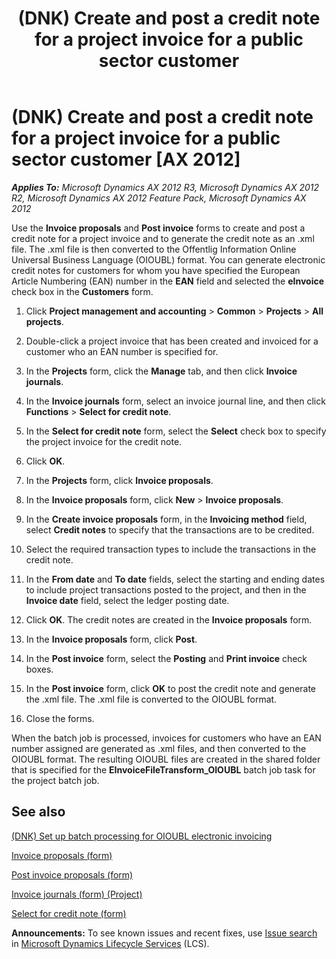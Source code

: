 ﻿---
title: (DNK) Create and post a credit note for a project invoice for a public sector customer
TOCTitle: (DNK) Create and post a credit note for a project invoice for a public sector customer
ms:assetid: e3c59ed3-565e-4980-a4c1-773ca3fbde59
ms:mtpsurl: https://technet.microsoft.com/en-us/library/Hh227429(v=AX.60)
ms:contentKeyID: 36059726
ms.date: 04/18/2014
mtps_version: v=AX.60
f1_keywords:
- electronic invoicing
- OIOUBL
- project invoice
- credit note
---

# (DNK) Create and post a credit note for a project invoice for a public sector customer [AX 2012]


_**Applies To:** Microsoft Dynamics AX 2012 R3, Microsoft Dynamics AX 2012 R2, Microsoft Dynamics AX 2012 Feature Pack, Microsoft Dynamics AX 2012_

Use the **Invoice proposals** and **Post invoice** forms to create and post a credit note for a project invoice and to generate the credit note as an .xml file. The .xml file is then converted to the Offentlig Information Online Universal Business Language (OIOUBL) format. You can generate electronic credit notes for customers for whom you have specified the European Article Numbering (EAN) number in the **EAN** field and selected the **eInvoice** check box in the **Customers** form.

1.  Click **Project management and accounting** \> **Common** \> **Projects** \> **All projects**.

2.  Double-click a project invoice that has been created and invoiced for a customer who an EAN number is specified for.

3.  In the **Projects** form, click the **Manage** tab, and then click **Invoice journals**.

4.  In the **Invoice journals** form, select an invoice journal line, and then click **Functions** \> **Select for credit note**.

5.  In the **Select for credit note** form, select the **Select** check box to specify the project invoice for the credit note.

6.  Click **OK**.

7.  In the **Projects** form, click **Invoice proposals**.

8.  In the **Invoice proposals** form, click **New** \> **Invoice proposals**.

9.  In the **Create invoice proposals** form, in the **Invoicing method** field, select **Credit notes** to specify that the transactions are to be credited.

10. Select the required transaction types to include the transactions in the credit note.

11. In the **From date** and **To date** fields, select the starting and ending dates to include project transactions posted to the project, and then in the **Invoice date** field, select the ledger posting date.

12. Click **OK**. The credit notes are created in the **Invoice proposals** form.

13. In the **Invoice proposals** form, click **Post**.

14. In the **Post invoice** form, select the **Posting** and **Print invoice** check boxes.

15. In the **Post invoice** form, click **OK** to post the credit note and generate the .xml file. The .xml file is converted to the OIOUBL format.

16. Close the forms.

When the batch job is processed, invoices for customers who have an EAN number assigned are generated as .xml files, and then converted to the OIOUBL format. The resulting OIOUBL files are created in the shared folder that is specified for the **EInvoiceFileTransform\_OIOUBL** batch job task for the project batch job.

## See also

[(DNK) Set up batch processing for OIOUBL electronic invoicing](dnk-set-up-batch-processing-for-oioubl-electronic-invoicing.md)

[Invoice proposals (form)](https://technet.microsoft.com/en-us/library/aa615408\(v=ax.60\))

[Post invoice proposals (form)](https://technet.microsoft.com/en-us/library/aa620017\(v=ax.60\))

[Invoice journals (form) (Project)](https://technet.microsoft.com/en-us/library/aa618187\(v=ax.60\))

[Select for credit note (form)](https://technet.microsoft.com/en-us/library/aa550205\(v=ax.60\))

  
**Announcements:** To see known issues and recent fixes, use [Issue search](http://go.microsoft.com/fwlink/?linkid=389258) in [Microsoft Dynamics Lifecycle Services](http://go.microsoft.com/fwlink/?linkid=306505) (LCS).

